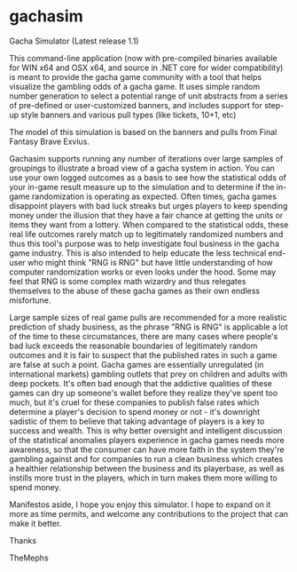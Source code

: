 # gachasim
Gacha Simulator (Latest release 1.1)

This command-line application (now with pre-compiled binaries available for WIN x64 and OSX x64, and source in .NET core for wider compatibility) is meant to provide the gacha game community with a tool that helps visualize the gambling odds of a gacha game.  It uses simple random number generation to select a potential range of unit abstracts from a series of pre-defined or user-customized banners, and includes support for step-up style banners and various pull types (like tickets, 10+1, etc)

The model of this simulation is based on the banners and pulls from Final Fantasy Brave Exvius.

Gachasim supports running any number of iterations over large samples of groupings to illustrate a broad view of a gacha system in action.  You can use your own logged outcomes as a basis to see how the statistical odds of your in-game result measure up to the simulation and to determine if the in-game randomization is operating as expected.  Often times, gacha games disappoint players with bad luck streaks but urges players to keep spending money under the illusion that they have a fair chance at getting the units or items they want from a lottery.  When compared to the statistical odds, these real life outcomes rarely match up to legitimately randomized numbers and thus this tool's purpose was to help investigate foul business in the gacha game industry.  This is also intended to help educate the less technical end-user who might think "RNG is RNG" but have little understanding of how computer randomization works or even looks under the hood.  Some may feel that RNG is some complex math wizardry and thus relegates themselves to the abuse of these gacha games as their own endless misfortune.

Large sample sizes of real game pulls are recommended for a more realistic prediction of shady business, as the phrase "RNG is RNG" is applicable a lot of the time to these circumstances, there are many cases where people's bad luck exceeds the reasonable boundaries of legitimately random outcomes and it is fair to suspect that the published rates in such a game are false at such a point.  Gacha games are essentially unregulated (in international markets) gambling outlets that prey on children and adults with deep pockets.  It's often bad enough that the addictive qualities of these games can dry up someone's wallet before they realize they've spent too much, but it's cruel for these companies to publish false rates which determine a player's decision to spend money or not - it's downright sadistic of them to believe that taking advantage of players is a key to success and wealth.  This is why better oversight and intelligent discussion of the statistical anomalies players experience in gacha games needs more awareness, so that the consumer can have more faith in the system they're gambling against and for companies to run a clean business which creates a healthier relationship between the business and its playerbase, as well as instills more trust in the players, which in turn makes them more willing to spend money.  

Manifestos aside, I hope you enjoy this simulator.  I hope to expand on it more as time permits, and welcome any contributions to the project that can make it better.

Thanks

  TheMephs
